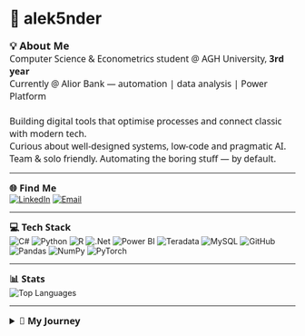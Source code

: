 # 👋 alek5nder

<span style="font-size:1.3em; font-family:Segoe UI, Roboto, Arial, sans-serif;"><b>💡 About Me</b></span>  
<span style="font-size:1.13em; font-family:Segoe UI, Roboto, Arial, sans-serif;">
Computer Science & Econometrics student @ AGH University, <b>3rd year</b>  
Currently @ Alior Bank — automation | data analysis | Power Platform  
<br>
Building digital tools that optimise processes and connect classic with modern tech.  
Curious about well-designed systems, low-code and pragmatic AI.  
Team & solo friendly. Automating the boring stuff — by default.
</span>


---

<span style="font-size:1.18em; font-family:Segoe UI, Roboto, Arial, sans-serif;"><b>🌐 Find Me</b></span>  
[![LinkedIn](https://img.shields.io/badge/LinkedIn-%230077B5.svg?logo=linkedin&logoColor=white)](https://linkedin.com/in/alek5nder)
[![Email](https://img.shields.io/badge/Email-D14836?logo=gmail&logoColor=white)](mailto:ajasinkI@gmail.com)

---

<span style="font-size:1.18em; font-family:Segoe UI, Roboto, Arial, sans-serif;"><b>💻 Tech Stack</b></span>  
![C#](https://img.shields.io/badge/c%23-%23239120.svg?style=for-the-badge&logo=csharp&logoColor=white)
![Python](https://img.shields.io/badge/python-3670A0?style=for-the-badge&logo=python&logoColor=ffdd54)
![R](https://img.shields.io/badge/r-%23276DC3.svg?style=for-the-badge&logo=r&logoColor=white)
![.Net](https://img.shields.io/badge/.NET-5C2D91?style=for-the-badge&logo=.net&logoColor=white)
![Power BI](https://img.shields.io/badge/power_bi-F2C811?style=for-the-badge&logo=powerbi&logoColor=black)
![Teradata](https://img.shields.io/badge/Teradata-F37440?style=for-the-badge&logo=teradata&logoColor=white)
![MySQL](https://img.shields.io/badge/mysql-4479A1.svg?style=for-the-badge&logo=mysql&logoColor=white)
![GitHub](https://img.shields.io/badge/github-%23121011.svg?style=for-the-badge&logo=github&logoColor=white)
![Pandas](https://img.shields.io/badge/pandas-%23150458.svg?style=for-the-badge&logo=pandas&logoColor=white)
![NumPy](https://img.shields.io/badge/numpy-%23013243.svg?style=for-the-badge&logo=numpy&logoColor=white)
![PyTorch](https://img.shields.io/badge/PyTorch-%23EE4C2C.svg?style=for-the-badge&logo=PyTorch&logoColor=white)

---

<span style="font-size:1.18em; font-family:Segoe UI, Roboto, Arial, sans-serif;"><b>📊 Stats</b></span>  
![Top Languages](https://github-readme-stats.vercel.app/api/top-langs/?username=alek5nder&theme=dark&hide_border=false&include_all_commits=true&count_private=false&layout=compact)

---

<details>
<summary style="font-size:1.18em; font-family:Segoe UI, Roboto, Arial, sans-serif; font-weight:bold;">🚀 My Journey</summary>
<br>
<ul style="font-size:1.04em; font-family:Segoe UI, Roboto, Arial, sans-serif; line-height:1.55;">
  <li>
    <b>🏦 Alior Bank (2024–present):</b><br>
    Power Apps, Power Automate, VBA, Teradata/Oracle SQL, reporting, automation.
  </li>
  <li>
    <b>🏛️ Municipal Office Kutno — Intern:</b><br>
    Data analytics, workflow automation (SharePoint, OneDrive).
  </li>
  <li>
    <b>💻 Independent projects:</b>
    <ul>
      <li>.NET web apps: RNN Web App, Bank App</li>
      <li>Power BI dashboards</li>
      <li>PC-HUB.pl blog (2018–2021): PC hardware news, content & backend</li>
      <li><a href="https://www.youtube.com/watch?v=CxlHjIxweQo&t=181s" target="_blank" rel="noopener noreferrer">
  Dino Run — C# & Unity Game
</a>
      </li
    </ul>
  </li>
</ul>
</details>
